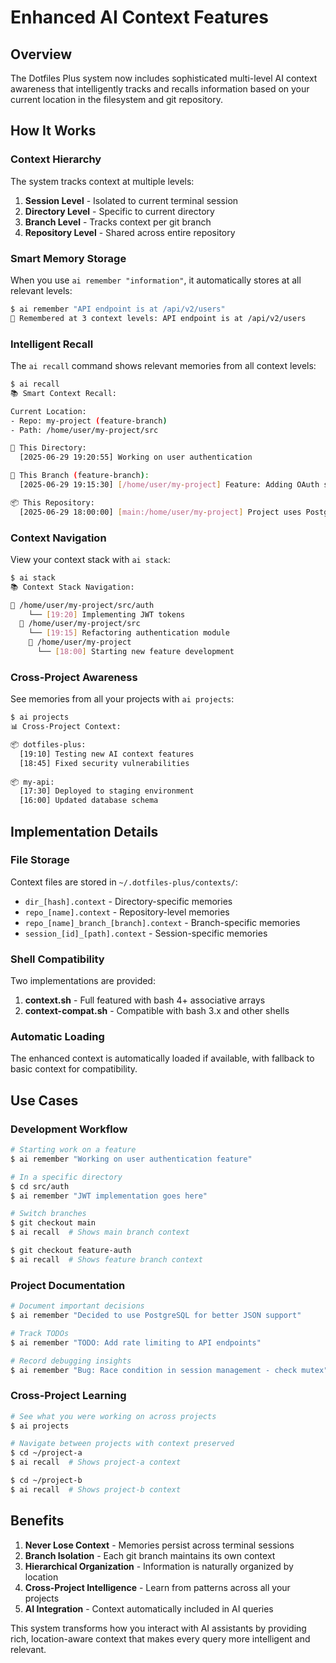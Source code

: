 # Enhanced AI Context Features

## Overview
The Dotfiles Plus system now includes sophisticated multi-level AI context awareness that intelligently tracks and recalls information based on your current location in the filesystem and git repository.

## How It Works

### Context Hierarchy
The system tracks context at multiple levels:
1. **Session Level** - Isolated to current terminal session
2. **Directory Level** - Specific to current directory
3. **Branch Level** - Tracks context per git branch
4. **Repository Level** - Shared across entire repository

### Smart Memory Storage
When you use `ai remember "information"`, it automatically stores at all relevant levels:
```bash
$ ai remember "API endpoint is at /api/v2/users"
💾 Remembered at 3 context levels: API endpoint is at /api/v2/users
```

### Intelligent Recall
The `ai recall` command shows relevant memories from all context levels:
```bash
$ ai recall
📚 Smart Context Recall:

Current Location:
- Repo: my-project (feature-branch)
- Path: /home/user/my-project/src

📁 This Directory:
  [2025-06-29 19:20:55] Working on user authentication

🌿 This Branch (feature-branch):
  [2025-06-29 19:15:30] [/home/user/my-project] Feature: Adding OAuth support

📦 This Repository:
  [2025-06-29 18:00:00] [main:/home/user/my-project] Project uses PostgreSQL
```

### Context Navigation
View your context stack with `ai stack`:
```bash
$ ai stack
📚 Context Stack Navigation:

📁 /home/user/my-project/src/auth
    └── [19:20] Implementing JWT tokens
  📁 /home/user/my-project/src
    └── [19:15] Refactoring authentication module
    📁 /home/user/my-project
      └── [18:00] Starting new feature development
```

### Cross-Project Awareness
See memories from all your projects with `ai projects`:
```bash
$ ai projects
📊 Cross-Project Context:

📦 dotfiles-plus:
  [19:10] Testing new AI context features
  [18:45] Fixed security vulnerabilities
  
📦 my-api:
  [17:30] Deployed to staging environment
  [16:00] Updated database schema
```

## Implementation Details

### File Storage
Context files are stored in `~/.dotfiles-plus/contexts/`:
- `dir_[hash].context` - Directory-specific memories
- `repo_[name].context` - Repository-level memories
- `repo_[name]_branch_[branch].context` - Branch-specific memories
- `session_[id]_[path].context` - Session-specific memories

### Shell Compatibility
Two implementations are provided:
1. **context.sh** - Full featured with bash 4+ associative arrays
2. **context-compat.sh** - Compatible with bash 3.x and other shells

### Automatic Loading
The enhanced context is automatically loaded if available, with fallback to basic context for compatibility.

## Use Cases

### Development Workflow
```bash
# Starting work on a feature
$ ai remember "Working on user authentication feature"

# In a specific directory
$ cd src/auth
$ ai remember "JWT implementation goes here"

# Switch branches
$ git checkout main
$ ai recall  # Shows main branch context

$ git checkout feature-auth
$ ai recall  # Shows feature branch context
```

### Project Documentation
```bash
# Document important decisions
$ ai remember "Decided to use PostgreSQL for better JSON support"

# Track TODOs
$ ai remember "TODO: Add rate limiting to API endpoints"

# Record debugging insights
$ ai remember "Bug: Race condition in session management - check mutex"
```

### Cross-Project Learning
```bash
# See what you were working on across projects
$ ai projects

# Navigate between projects with context preserved
$ cd ~/project-a
$ ai recall  # Shows project-a context

$ cd ~/project-b  
$ ai recall  # Shows project-b context
```

## Benefits

1. **Never Lose Context** - Memories persist across terminal sessions
2. **Branch Isolation** - Each git branch maintains its own context
3. **Hierarchical Organization** - Information is naturally organized by location
4. **Cross-Project Intelligence** - Learn from patterns across all your projects
5. **AI Integration** - Context automatically included in AI queries

This system transforms how you interact with AI assistants by providing rich, location-aware context that makes every query more intelligent and relevant.